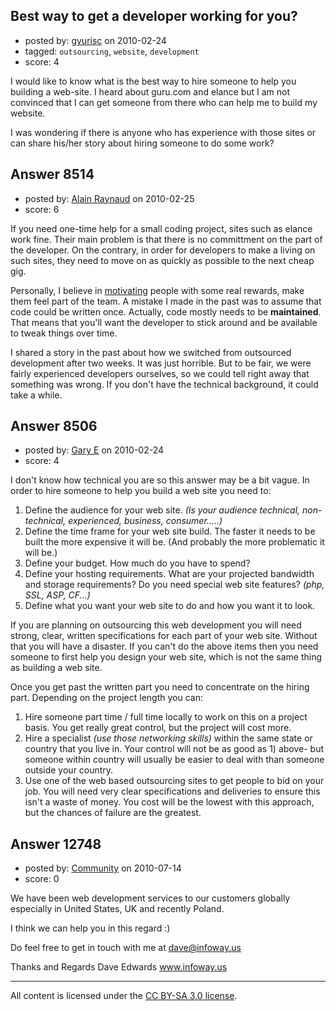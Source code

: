 ## Best way to get a developer working for you?

- posted by: [gyurisc](https://stackexchange.com/users/-1/1947-gyurisc) on 2010-02-24
- tagged: `outsourcing`, `website`, `development`
- score: 4

I would like to know what is the best way to hire someone to help you building a web-site. I heard about guru.com and elance but I am not convinced that I can get someone from there who can help me to build my website. 

I was wondering if there is anyone who has experience with those sites or can share his/her story about hiring someone to do some work? 


## Answer 8514

- posted by: [Alain Raynaud](https://stackexchange.com/users/-1/502-alain-raynaud) on 2010-02-25
- score: 6

<p>If you need one-time help for a small coding project, sites such as elance work fine. Their main problem is that there is no committment on the part of the developer. On the contrary, in order for developers to make a living on such sites, they need to move on as quickly as possible to the next cheap gig.</p>

<p>Personally, I believe in <a href="http://blog.fairsoftware.net/2009/02/11/reward-performance-with-vesting/" rel="nofollow">motivating</a> people with some real rewards, make them feel part of the team. A mistake I made in the past was to assume that code could be written once. Actually, code mostly needs to be <strong>maintained</strong>. That means that you'll want the developer to stick around and be available to tweak things over time.</p>

<p>I shared a story in the past about how we switched from outsourced development after two weeks. It was just horrible. But to be fair, we were fairly experienced developers ourselves, so we could tell right away that something was wrong. If you don't have the technical background, it could take a while.</p>



## Answer 8506

- posted by: [Gary E](https://stackexchange.com/users/-1/2587-gary-e) on 2010-02-24
- score: 4

I don't know how technical you are so this answer may be a bit vague. In order to hire someone to help you build a web site you need to:

 1. Define the audience for your web site. *(Is your audience technical, non-technical, experienced, business, consumer.....)*
 2. Define the time frame for your web site build. The faster it needs to be built the more expensive it will be. (And probably the more problematic it will be.)
 3. Define your budget. How much do you have to spend?
 4. Define your hosting requirements. What are your projected bandwidth and storage requirements? Do you need special web site features? *(php, SSL, ASP, CF...)*
 5. Define what you want your web site to do and how you want it to look.

If you are planning on outsourcing this web development you will need strong, clear, written specifications for each part of your web site. Without that you will have a disaster. If you can't do the above items then you need someone to first help you design your web site, which is not the same thing as building a web site.

Once you get past the written part you need to concentrate on the hiring part. Depending on the project length you can:

 1. Hire someone part time / full time locally to work on this on a project basis. You get really great control, but the project will cost more.
 2. Hire a specialist *(use those networking skills)* within the same state or country that you live in. Your control will not be as good as 1) above- but someone within country will usually be easier to deal with than someone outside your country.
 3. Use one of the web based outsourcing sites to get people to bid on your job. You will need very clear specifications and deliveries to ensure this isn't a waste of money. You cost will be the lowest with this approach, but the chances of failure are the greatest.



## Answer 12748

- posted by: [Community](https://stackexchange.com/users/-1/-1-community) on 2010-07-14
- score: 0

We have been web development services to our customers globally especially in United States, UK and recently Poland.

I think we can help you in this regard :)

Do feel free to get in touch with me at dave@infoway.us

Thanks and Regards
Dave Edwards
www.infoway.us



---

All content is licensed under the [CC BY-SA 3.0 license](https://creativecommons.org/licenses/by-sa/3.0/).
